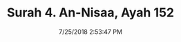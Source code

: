 ---
title       : "Surah 4. An-Nisaa, Ayah 152"
date        : 7/25/2018 2:53:47 PM
draft       : false
type        : "quran"
layout      : "compare"
BookCode    : "CMP"
SurahNumber : "4"
AyahNumber  : "152"
TotalAyah   : "176"
---